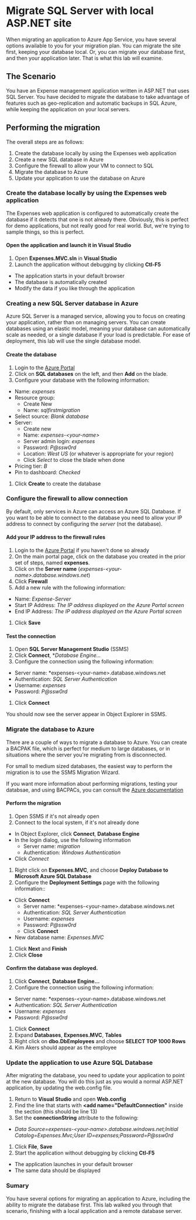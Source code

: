 # Migrate SQL Server with local ASP.NET site

When migrating an application to Azure App Service, you have several options available to you for your migration plan. You can migrate the site first, keeping your database local. Or, you can migrate your database first, and then your application later. That is what this lab will examine.

## The Scenario

You have an Expense management application written in ASP.NET that uses SQL Server. You have decided to migrate the database to take advantage of features such as geo-replication and automatic backups in SQL Azure, while keeping the application on your local servers.

## Performing the migration

The overall steps are as follows:

1. Create the database locally by using the Expenses web application
1. Create a new SQL database in Azure
1. Configure the firewall to allow your VM to connect to SQL
1. Migrate the database to Azure
1. Update your application to use the database on Azure

### Create the database locally by using the Expenses web application

The Expenses web application is configured to automatically create the database if it detects that one is not already there. Obviously, this is perfect for demo applications, but not really good for real world. But, we're trying to sample things, so this is perfect.

#### Open the application and launch it in Visual Studio

1. Open **Expenses.MVC.sln** in **Visual Studio**
1. Launch the application without debugging by clicking **Ctl-F5**
  - The application starts in your default browser
  - The database is automatically created
  - Modify the data if you like through the application

### Creating a new SQL Server database in Azure

Azure SQL Server is a managed service, allowing you to focus on creating your application, rather than on managing servers. You can create databases using an elastic model, meaning your database can automatically scale as needed, or a single database if your load is predictable. For ease of deployment, this lab will use the single database model.

#### Create the database

1. Login to the [Azure Portal](https://portal.azure.com)
1. Click on **SQL databases** on the left, and then **Add** on the blade.
1. Configure your database with the following information:
  - Name: *expenses*
  - Resource group:
    - Create New
    - Name: *sqlfirstmigration*
  - Select source: *Blank database*
  - Server:
    - Create new
    - Name: *expenses-&lt;your-name&gt;*
    - Server admin login: *expenses*
    - Password: *P@ssw0rd*
    - Location: *West US* (or whatever is appropriate for your region)
    - Click *Select* to close the blade when done
  - Pricing tier: *B*
  - Pin to dashboard: *Checked*
1. Click **Create** to create the database 

### Configure the firewall to allow connection

By default, only services in Azure can access an Azure SQL Database. If you want to be able to connect to the database you need to allow your IP address to connect by configuring the *server* (not the database).

#### Add your IP address to the firewall rules

1. Login to the [Azure Portal](https://portal.azure.com) if you haven't done so already
1. On the main portal page, click on the database you created in the prior set of steps, named **expenses**.
1. Click on the **Server name** (*expenses-&lt;your-name&gt;.database.windows.net*)
1. Click **Firewall**
1. Add a new rule with the following information:
  - Name: *Expense-Server*
  - Start IP Address: *The IP address displayed on the Azure Portal screen*
  - End IP Address: *The IP address displayed on the Azure Portal screen*
1. Click **Save**

#### Test the connection

1. Open **SQL Server Management Studio** (SSMS)
1. Click **Connect**, **Database Engine...*
1. Configure the connection using the following information:
  - Server name: *expenses-&lt;your-name&gt;.database.windows.net
  - Authentication: *SQL Server Authentication*
  - Username: *expenses*
  - Password: *P@ssw0rd*
1. Click **Connect**

You should now see the server appear in Object Explorer in SSMS.

### Migrate the database to Azure

There are a couple of ways to migrate a database to Azure. You can create a BACPAK file, which is perfect for medium to large databases, or in situations where the server you're migrating from is disconnected.

For small to medium sized databases, the easiest way to perform the migration is to use the SSMS Migration Wizard.

If you want more information about performing migrations, testing your databsae, and using BACPACs, you can consult the [Azure documentation](https://azure.microsoft.com/en-us/documentation/articles/sql-database-cloud-migrate/)

#### Perform the migration

1. Open SSMS if it's not already open
1. Connect to the local system, if it's not already done
  - In Object Explorer, click **Connect**, **Database Engine**
  - In the login dialog, use the following information
    - Server name: *migration*
    - Authentication: *Windows Authentication*
  - Click *Connect*
1. Right click on **Expenses.MVC**, and choose **Deploy Database to Microsoft Azure SQL Database**
1. Configure the **Deployment Settings** page with the following information::
  - Click **Connect**
    - Server name: *expenses-&lt;your-name&gt;.database.windows.net
    - Authentication: *SQL Server Authentication*
    - Username: *expenses*
    - Password: *P@ssw0rd*
    - Click **Connect**
  - New database name: *Expenses.MVC*
1. Click **Next** and **Finish**
1. Click **Close**

#### Confirm the database was deployed.

1. Click **Connect**, **Database Engine...**
1. Configure the connection using the following information:
  - Server name: *expenses-&lt;your-name&gt;.database.windows.net
  - Authentication: *SQL Server Authentication*
  - Username: *expenses*
  - Password: *P@ssw0rd*
1. Click **Connect**
1. Expand **Databases**, **Expenses.MVC**, **Tables**
1. Right click on **dbo.DbEmployees** and choose **SELECT TOP 1000 Rows**
1. Kim Akers should appear as the employee

### Update the application to use Azure SQL Database

After migrating the database, you need to update your application to point at the new database. You will do this just as you would a normal ASP.NET application, by updating the web.config file.

1. Return to **Visual Studio** and open **Web.config**
1. Find the line that starts with **<add name="DefaultConnection"** inside the **<connectionStrings>** section (this should be line 13)
1. Set the **connectionString** attribute to the following:
  - *Data Source=expenses-&lt;your-name&gt;.database.windows.net;Initial Catalog=Expenses.Mvc;User ID=expenses;Password=P@ssw0rd*
1. Click **File**, **Save**
1. Start the application without debugging by clicking **Ctl-F5**
  - The application launches in your default browser
  - The same data should be displayed

### Sumary

You have several options for migrating an application to Azure, including the ability to migrate the database first. This lab walked you through that scenario, finishing with a local application and a remote database server.
